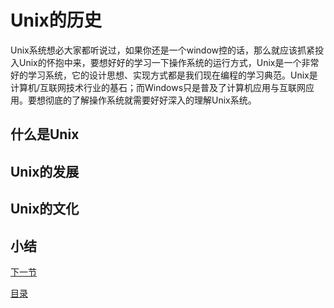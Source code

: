 # Unix的历史
Unix系统想必大家都听说过，如果你还是一个window控的话，那么就应该抓紧投入Unix的怀抱中来，要想好好的学习一下操作系统的运行方式，Unix是一个非常好的学习系统，它的设计思想、实现方式都是我们现在编程的学习典范。Unix是计算机/互联网技术行业的基石；而Windows只是普及了计算机应用与互联网应用。要想彻底的了解操作系统就需要好好深入的理解Unix系统。

## 什么是Unix

## Unix的发展

## Unix的文化

## 小结


[下一节](01.2.md)

[目录](catalog.md)
